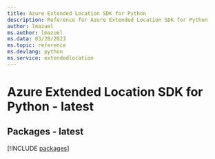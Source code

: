 ```yaml
---
title: Azure Extended Location SDK for Python
description: Reference for Azure Extended Location SDK for Python
author: lmazuel
ms.author: lmazuel
ms.data: 03/28/2023
ms.topic: reference
ms.devlang: python
ms.service: extendedlocation
---
```

# Azure Extended Location SDK for Python - latest
## Packages - latest
[!INCLUDE [packages](extended-location-index.md)]